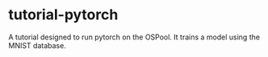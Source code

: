 # tutorial-pytorch
A tutorial designed to run pytorch on the OSPool. It trains a model using the MNIST database.
